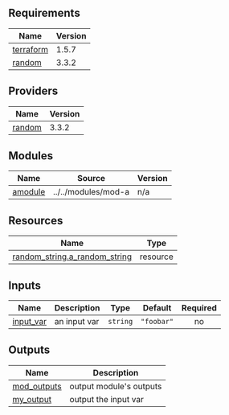 <!-- BEGIN_TF_DOCS -->
## Requirements

| Name | Version |
|------|---------|
| <a name="requirement_terraform"></a> [terraform](#requirement\_terraform) | 1.5.7 |
| <a name="requirement_random"></a> [random](#requirement\_random) | 3.3.2 |

## Providers

| Name | Version |
|------|---------|
| <a name="provider_random"></a> [random](#provider\_random) | 3.3.2 |

## Modules

| Name | Source | Version |
|------|--------|---------|
| <a name="module_amodule"></a> [amodule](#module\_amodule) | ../../modules/mod-a | n/a |

## Resources

| Name | Type |
|------|------|
| [random_string.a_random_string](https://registry.terraform.io/providers/hashicorp/random/3.3.2/docs/resources/string) | resource |

## Inputs

| Name | Description | Type | Default | Required |
|------|-------------|------|---------|:--------:|
| <a name="input_input_var"></a> [input\_var](#input\_input\_var) | an input var | `string` | `"foobar"` | no |

## Outputs

| Name | Description |
|------|-------------|
| <a name="output_mod_outputs"></a> [mod\_outputs](#output\_mod\_outputs) | output module's outputs |
| <a name="output_my_output"></a> [my\_output](#output\_my\_output) | output the input var |
<!-- END_TF_DOCS -->